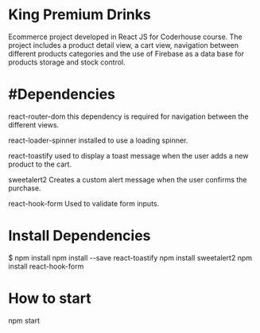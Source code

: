 


# King Premium Drinks 
Ecommerce project developed in React JS for Coderhouse course. The project includes a product detail view, a cart view, navigation between different products categories and the use of Firebase as a data base for products storage and stock control.


# #Dependencies
react-router-dom
this dependency is required for navigation between the different views.

react-loader-spinner
installed to use a loading spinner.

react-toastify
used to display a toast message when the user adds a new product to the cart.

sweetalert2
Creates a custom alert message when the user confirms the purchase.

react-hook-form
Used to validate form inputs.

# Install Dependencies
$ npm install
npm install --save react-toastify
npm install sweetalert2
npm install react-hook-form

# How to start 
npm start
